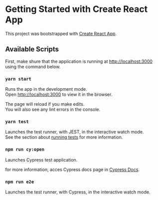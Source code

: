# Getting Started with Create React App

This project was bootstrapped with [Create React App](https://github.com/facebook/create-react-app).

## Available Scripts

First, make shure that the application is running at [http://localhost:3000](http://localhost:3000) using the command below.

### `yarn start`

Runs the app in the development mode.\
Open [http://localhost:3000](http://localhost:3000) to view it in the browser.

The page will reload if you make edits.\
You will also see any lint errors in the console.

### `yarn test`

Launches the test runner, with JEST, in the interactive watch mode.\
See the section about [running tests](https://facebook.github.io/create-react-app/docs/running-tests) for more information.

### `npm run cy:open`

Launches Cypress test application.

 for more information, acces Cypress docs page in [Cypress Docs](https://docs.cypress.io).

### `npm run e2e`

Launches the test runner, with Cypress, in the interactive watch mode.